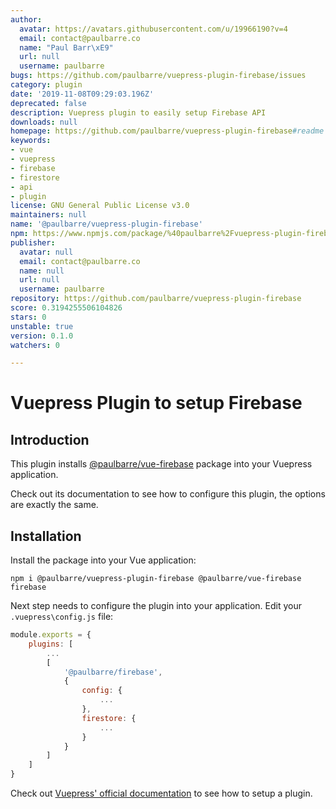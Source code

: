 ```yaml
---
author:
  avatar: https://avatars.githubusercontent.com/u/19966190?v=4
  email: contact@paulbarre.co
  name: "Paul Barr\xE9"
  url: null
  username: paulbarre
bugs: https://github.com/paulbarre/vuepress-plugin-firebase/issues
category: plugin
date: '2019-11-08T09:29:03.196Z'
deprecated: false
description: Vuepress plugin to easily setup Firebase API
downloads: null
homepage: https://github.com/paulbarre/vuepress-plugin-firebase#readme
keywords:
- vue
- vuepress
- firebase
- firestore
- api
- plugin
license: GNU General Public License v3.0
maintainers: null
name: '@paulbarre/vuepress-plugin-firebase'
npm: https://www.npmjs.com/package/%40paulbarre%2Fvuepress-plugin-firebase
publisher:
  avatar: null
  email: contact@paulbarre.co
  name: null
  url: null
  username: paulbarre
repository: https://github.com/paulbarre/vuepress-plugin-firebase
score: 0.3194255506104826
stars: 0
unstable: true
version: 0.1.0
watchers: 0

---
```


# Vuepress Plugin to setup Firebase

## Introduction

This plugin installs [@paulbarre/vue-firebase](https://github.com/paulbarre/vue-firebase) package into your Vuepress application.

Check out its documentation to see how to configure this plugin, the options are exactly the same.

## Installation

Install the package into your Vue application:

```
npm i @paulbarre/vuepress-plugin-firebase @paulbarre/vue-firebase firebase
```

Next step needs to configure the plugin into your application. Edit your `.vuepress\config.js` file:

```js
module.exports = {
    plugins: [
        ...
        [
            '@paulbarre/firebase',
            {
                config: {
                    ...
                },
                firestore: {
                    ...
                }
            }
        ]
    ]
}
```

Check out [Vuepress' official documentation](https://vuepress.vuejs.org/plugin/using-a-plugin.html) to see how to setup a plugin.